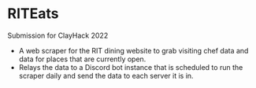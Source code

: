 # RITEats
Submission for ClayHack 2022
- A web scraper for the RIT dining website to grab visiting chef data and data for places that are currently open.
- Relays the data to a Discord bot instance that is scheduled to run the scraper daily and send the data to each server it is in.